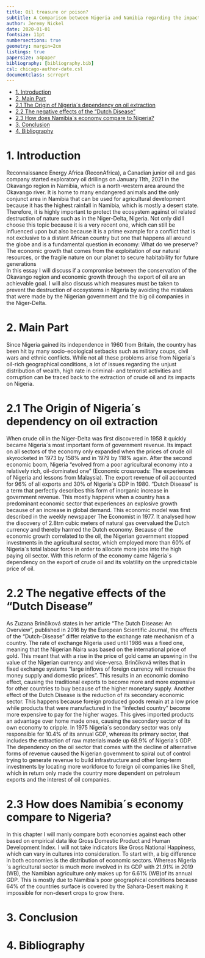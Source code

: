 ```yaml
---
title: Oil treasure or poison? 
subtitle: A Comparison between Nigeria and Namibia regarding the impacts of crude oil extraction in the Niger-Delta on the Nigerian Environment and Economy  
author: Jeremy Nickel
date: 2020-01-01
fontsize: 11pt
numbersections: true
geometry: margin=2cm
listings: true
papersize: a4paper
bibliography: [bibliography.bib]
csl: chicago-author-date.csl
documentclass: scrreprt
---
```



- [1. Introduction](#1-introduction)
- [2. Main Part](#2-main-part)
- [2.1 The Origin of Nigeria´s dependency on oil extraction](#21-the-origin-of-nigerias-dependency-on-oil-extraction)
- [2.2 The negative effects of the “Dutch Disease”](#22-the-negative-effects-of-the-dutch-disease)
- [2.3 How does Namibia´s economy compare to Nigeria?](#23-how-does-namibias-economy-compare-to-nigeria)
- [3. Conclusion](#3-conclusion)
- [4. Bibliography](#4-bibliography)


# 1. Introduction
Reconnaissance Energy Africa (ReconAfrica), a Canadian junior oil and gas company started exploratory oil drillings on January 11th, 2021 in the Okavango region in Namibia, which is a north-western area around the Okavango river. It is home to many endangered animals and the only conjunct area in Namibia that can be used for agricultural development because it has the highest rainfall in Namibia, which is mostly a desert state. Therefore, it is highly important to protect the ecosystem against oil related destruction of nature such as in the Niger-Delta, Nigeria. 
Not only did I choose this topic because it is a very recent one, which can still be influenced upon but also because it is a prime example for a conflict that is not exclusive to a distant African country but one that happens all around the globe and is a fundamental question in economy:
What do we preserve? The economic growth that comes from the exploitation of our natural resources, or the fragile nature on our planet to secure habitability for future generations   
In this essay I will discuss if a compromise between the conservation of the Okavango region and economic growth through the export of oil are an achievable goal. I will also discuss which measures must be taken to prevent the destruction of ecosystems in Nigeria by avoiding the mistakes that were made by the Nigerian government and the big oil companies in the Niger-Delta.  

# 2. Main Part
Since Nigeria gained its independence in 1960 from Britain, the country has been hit by many socio-ecological setbacks such as military coups, civil wars and ethnic conflicts. While not all these problems arise from Nigeria´s oil-rich geographical conditions, a lot of issues regarding the unjust distribution of wealth, high rate in criminal- and terrorist activities and corruption can be traced back to the extraction of crude oil and its impacts on Nigeria.

# 2.1 The Origin of Nigeria´s dependency on oil extraction 
When crude oil in the Niger-Delta was first discovered in 1958 it quickly became Nigeria´s most important form of government revenue. Its impact on all sectors of the economy only expanded when the prices of crude oil skyrocketed in 1973 by 158% and in 1979 by 118% again. After the second economic boom, Nigeria “evolved from a poor agricultural economy into a relatively rich, oil-dominated one” (Economic crossroads: The experiences of Nigeria and lessons from Malaysia). The export revenue of oil accounted for 96% of all exports and 30% of Nigeria´s GDP in 1980. 
“Dutch Disease” is a term that perfectly describes this form of inorganic increase in government revenue. This mostly happens when a country has a predominant economic sector that experiences an explosive growth because of an increase in global demand. This economic model was first described in the weekly newspaper The Economist in 1977. It analysed how the discovery of 2.8trn cubic meters of natural gas overvalued the Dutch currency and thereby harmed the Dutch economy.
Because of the economic growth correlated to the oil, the Nigerian government stopped investments in the agricultural sector, which employed more than 60% of Nigeria´s total labour force in order to allocate more jobs into the high paying oil sector. With this reform of the economy came Nigeria´s dependency on the export of crude oil and its volatility on the unpredictable price of oil.

# 2.2 The negative effects of the “Dutch Disease”
As Zuzana Brinčíková states in her article “The Dutch Disease: An Overview”, published in 2016 by the European Scientific Journal, the effects of the “Dutch-Disease” differ relative to the exchange rate mechanism of a country. The rate of exchange Nigeria used until 1986 was a fixed one, meaning that the Nigerian Naira was based on the international price of gold. This meant that with a rise in the price of gold came an upswing in the value of the Nigerian currency and vice-versa. Brinčíková writes that in fixed exchange systems “large inflows of foreign currency will increase the money supply and domestic prices”. This results in an economic domino effect, causing the traditional exports to become more and more expensive for other countries to buy because of the higher monetary supply. Another effect of the Dutch Disease is the reduction of its secondary economic sector. This happens because foreign produced goods remain at a low price while products that were manufactured in the “infected country” become more expensive to pay for the higher wages. This gives imported products an advantage over home made ones, causing the secondary sector of its own economy to cripple. In 1975 Nigeria´s secondary sector was only responsible for 10.4% of its annual GDP, whereas its primary sector, that includes the extraction of raw materials made up 68.9% of Nigeria´s GDP. The dependency on the oil sector that comes with the decline of alternative forms of revenue caused the Nigerian government to spiral out of control trying to generate revenue to build infrastructure and other long-term investments by locating more workforce to foreign oil companies like Shell, which in return only made the country more dependent on petroleum exports and the interest of oil companies.  

# 2.3 How does Namibia´s economy compare to Nigeria?
In this chapter I will manly compare both economies against each other based on empirical data like Gross Domestic Product and Human Development Index. I will not take indicators like Gross National Happiness, which can vary in cultures into consideration. To start with, a big difference in both economies is the distribution of economic sectors. Whereas Nigeria´s agricultural sector is much more involved in its GDP with 21.91% in 2019 (WB), the Namibian agriculture only makes up for 6.61% (WB)of its annual GDP. This is mostly due to Namibia´s poor geographical conditions because 64% of the countries surface is covered by the Sahara-Desert making it impossible for non-desert crops to grow there. 

# 3. Conclusion

# 4. Bibliography

